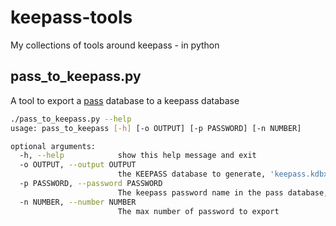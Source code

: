 # keepass-tools

My collections of tools around keepass - in python

## pass_to_keepass.py

A tool to export a [pass](https://www.passwordstore.org/) database to a keepass 
database

```bash
./pass_to_keepass.py --help
usage: pass_to_keepass [-h] [-o OUTPUT] [-p PASSWORD] [-n NUMBER]

optional arguments:
  -h, --help            show this help message and exit
  -o OUTPUT, --output OUTPUT
                        the KEEPASS database to generate, 'keepass.kdbx' by default
  -p PASSWORD, --password PASSWORD
                        The keepass password name in the pass database, 'keepass' by default
  -n NUMBER, --number NUMBER
                        The max number of password to export
```

